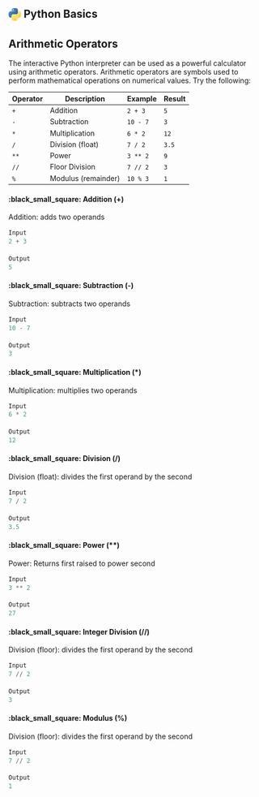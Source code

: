 <html>
 <body>
  <h2><sub><img src="https://github.com/RadhikaDeshpande1010/icon-library/blob/main/python-icon/python-icon.png" height="25" width="25"></sub> Python Basics</h2>
  <h2>Arithmetic Operators</h2>
  <p>The interactive Python interpreter can be used as a powerful calculator using arithmetic operators. Arithmetic operators are symbols used to perform mathematical operations on numerical values. Try the following: </p>

  | Operator | Description           | Example   | Result |
  |----------|-----------------------|-----------|--------|
  | `+`      | Addition              | `2 + 3`   | `5`    |
  | `-`      | Subtraction           | `10 - 7`  | `3`    |
  | `*`      | Multiplication        | `6 * 2`   | `12`   |
  | `/`      | Division (float)      | `7 / 2`   | `3.5`  |
  | `**`     | Power                 | `3 ** 2`  | `9`    |
  | `//`     | Floor Division        | `7 // 2`  | `3`    |
  | `%`      | Modulus (remainder)   | `10 % 3`  | `1`    |
  
  <h4>:black_small_square: Addition (+)</h4>
  <p>Addition: adds two operands</p>
  
  ```python
  Input
  2 + 3
  
  Output
  5
  ```
  <h4>:black_small_square: Subtraction (-)</h4>
  <p>Subtraction: subtracts two operands</p>
  
  ```python
  Input
  10 - 7
  
  Output
  3
  ```
  <h4>:black_small_square: Multiplication (*)</h4>
  <p>Multiplication: multiplies two operands</p>
  
  ```python
  Input
  6 * 2
  
  Output
  12
  ```
  <h4>:black_small_square: Division (/)</h4>
  <p>Division (float): divides the first operand by the second</p>
  
  ```python
  Input
  7 / 2
  
  Output
  3.5
  ```
  <h4>:black_small_square: Power (**)</h4>
  <p>Power: Returns first raised to power second</p>
  
  ```python
  Input
  3 ** 2
  
  Output
  27
  ```
  <h4>:black_small_square: Integer Division (//)</h4>
  <p>Division (floor): divides the first operand by the second	</p>
  
  ```python
  Input
  7 // 2
  
  Output
  3
  ```
  <h4>:black_small_square: Modulus (%)</h4>
  <p>Division (floor): divides the first operand by the second</p>
  
  ```python
  Input
  7 // 2
  
  Output
  1
  ```
 </body>
</html>
